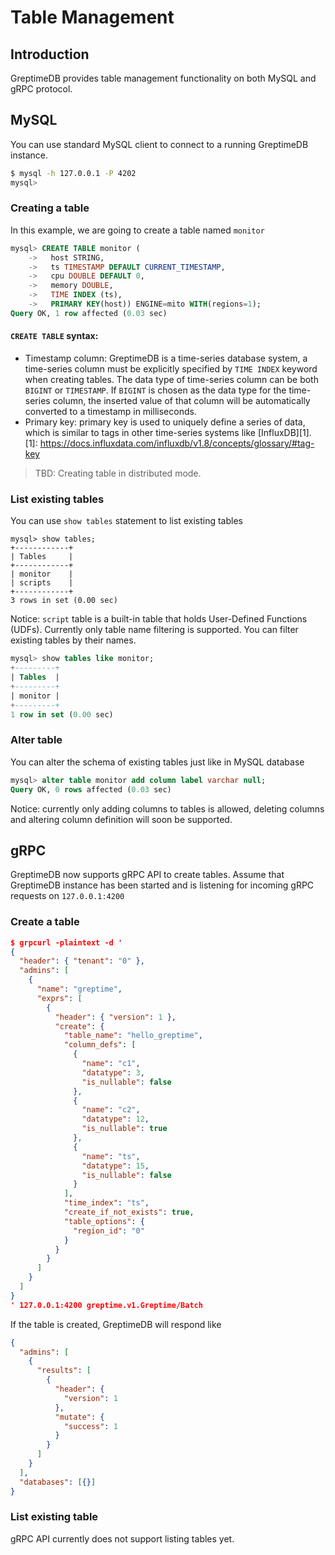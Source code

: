 # Table Management

## Introduction

GreptimeDB provides table management functionality on both MySQL and gRPC protocol.

## MySQL

You can use standard MySQL client to connect to a running GreptimeDB instance.

``` bash
$ mysql -h 127.0.0.1 -P 4202
mysql>
```

### Creating a table

In this example, we are going to create a table named `monitor`

``` sql
mysql> CREATE TABLE monitor (
    ->   host STRING,
    ->   ts TIMESTAMP DEFAULT CURRENT_TIMESTAMP,
    ->   cpu DOUBLE DEFAULT 0,
    ->   memory DOUBLE,
    ->   TIME INDEX (ts),
    ->   PRIMARY KEY(host)) ENGINE=mito WITH(regions=1);
Query OK, 1 row affected (0.03 sec)
```

#### `CREATE TABLE` syntax:

- Timestamp column: GreptimeDB is a time-series database system, a time-series column must
be explicitly specified by `TIME INDEX` keyword when creating tables. The data type of
time-series column can be both `BIGINT` or `TIMESTAMP`. If `BIGINT` is chosen as the
data type for the time-series column, the inserted value of that column will be
automatically converted to a timestamp in milliseconds.
- Primary key: primary key is used to uniquely define a series of data, which is similar
to tags in other time-series systems like [InfluxDB][1].
[1]: https://docs.influxdata.com/influxdb/v1.8/concepts/glossary/#tag-key

> TBD:  Creating table in distributed mode.

### List existing tables

You can use `show tables` statement to list existing tables

``` shell
mysql> show tables;
+------------+
| Tables     |
+------------+
| monitor    |
| scripts    |
+------------+
3 rows in set (0.00 sec)
```

Notice: `script` table is a built-in table that holds User-Defined Functions (UDFs).
Currently only table name filtering is supported. You can filter existing tables by their names.

``` sql
mysql> show tables like monitor;
+---------+
| Tables  |
+---------+
| monitor |
+---------+
1 row in set (0.00 sec)
```

### Alter table

You can alter the schema of existing tables just like in MySQL database

``` sql
mysql> alter table monitor add column label varchar null;
Query OK, 0 rows affected (0.03 sec)
```

Notice: currently only adding columns to tables is allowed, deleting columns and altering
column definition will soon be supported.

## gRPC


GreptimeDB now supports gRPC API to create tables. Assume that GreptimeDB instance has been started
and is listening for incoming gRPC requests on `127.0.0.1:4200`

### Create a table

``` json
$ grpcurl -plaintext -d '
{
  "header": { "tenant": "0" },
  "admins": [
    {
      "name": "greptime",
      "exprs": [
        {
          "header": { "version": 1 },
          "create": {
            "table_name": "hello_greptime",
            "column_defs": [
              {
                "name": "c1",
                "datatype": 3,
                "is_nullable": false
              },
              {
                "name": "c2",
                "datatype": 12,
                "is_nullable": true
              },
              {
                "name": "ts",
                "datatype": 15,
                "is_nullable": false
              }
            ],
            "time_index": "ts",
            "create_if_not_exists": true,
            "table_options": {
              "region_id": "0"
            }
          }
        }
      ]
    }
  ]
}
' 127.0.0.1:4200 greptime.v1.Greptime/Batch
```

If the table is created, GreptimeDB will respond like

``` json
{
  "admins": [
    {
      "results": [
        {
          "header": {
            "version": 1
          },
          "mutate": {
            "success": 1
          }
        }
      ]
    }
  ],
  "databases": [{}]
}
```

### List existing table

gRPC API currently does not support listing tables yet.
